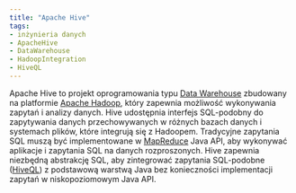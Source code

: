 ```yaml
---
title: "Apache Hive"
tags:
- inżynieria danych
- ApacheHive
- DataWarehouse
- HadoopIntegration
- HiveQL
---
```

Apache Hive to projekt oprogramowania typu [Data Warehouse](notes/data%20warehouse.md) zbudowany na platformie [Apache Hadoop](notes/apache%20hadoop.md), który zapewnia możliwość wykonywania zapytań i analizy danych. Hive udostępnia interfejs SQL-podobny do zapytywania danych przechowywanych w różnych bazach danych i systemach plików, które integrują się z Hadoopem. Tradycyjne zapytania SQL muszą być implementowane w [MapReduce](notes/mapreduce.md) Java API, aby wykonywać aplikacje i zapytania SQL na danych rozproszonych. Hive zapewnia niezbędną abstrakcję SQL, aby zintegrować zapytania SQL-podobne ([HiveQL](https://en.wikipedia.org/wiki/Apache_Hive#HiveQL)) z podstawową warstwą Java bez konieczności implementacji zapytań w niskopoziomowym Java API.